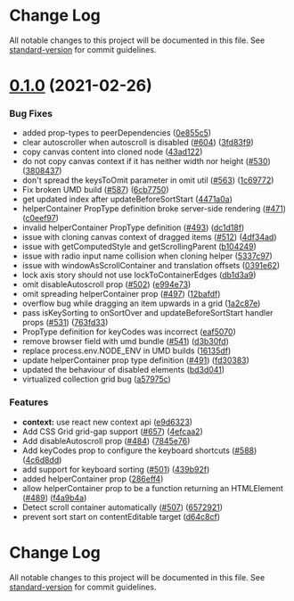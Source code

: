 # Change Log

All notable changes to this project will be documented in this file. See [standard-version](https://github.com/conventional-changelog/standard-version) for commit guidelines.

<a name="0.1.0"></a>
# [0.1.0](https://github.com/hjxenjoy/react-sortable-hoc/compare/v1.1.0...v0.1.0) (2021-02-26)


### Bug Fixes

* added prop-types to peerDependencies ([0e855c5](https://github.com/hjxenjoy/react-sortable-hoc/commit/0e855c5))
* clear autoscroller when autoscroll is disabled ([#604](https://github.com/hjxenjoy/react-sortable-hoc/issues/604)) ([3fd83f9](https://github.com/hjxenjoy/react-sortable-hoc/commit/3fd83f9))
* copy canvas content into cloned node ([43ad122](https://github.com/hjxenjoy/react-sortable-hoc/commit/43ad122))
* do not copy canvas context if it has neither width nor height ([#530](https://github.com/hjxenjoy/react-sortable-hoc/issues/530)) ([3808437](https://github.com/hjxenjoy/react-sortable-hoc/commit/3808437))
* don't spread the keysToOmit parameter in omit util ([#563](https://github.com/hjxenjoy/react-sortable-hoc/issues/563)) ([1c69772](https://github.com/hjxenjoy/react-sortable-hoc/commit/1c69772))
* Fix broken UMD build ([#587](https://github.com/hjxenjoy/react-sortable-hoc/issues/587)) ([6cb7750](https://github.com/hjxenjoy/react-sortable-hoc/commit/6cb7750))
* get updated index after updateBeforeSortStart ([4471a0a](https://github.com/hjxenjoy/react-sortable-hoc/commit/4471a0a))
* helperContainer PropType definition broke server-side rendering ([#471](https://github.com/hjxenjoy/react-sortable-hoc/issues/471)) ([c0eef97](https://github.com/hjxenjoy/react-sortable-hoc/commit/c0eef97))
* invalid helperContainer PropType definition ([#493](https://github.com/hjxenjoy/react-sortable-hoc/issues/493)) ([dc1d18f](https://github.com/hjxenjoy/react-sortable-hoc/commit/dc1d18f))
* issue with cloning canvas context of dragged items ([#512](https://github.com/hjxenjoy/react-sortable-hoc/issues/512)) ([4df34ad](https://github.com/hjxenjoy/react-sortable-hoc/commit/4df34ad))
* issue with getComputedStyle and getScrollingParent ([b104249](https://github.com/hjxenjoy/react-sortable-hoc/commit/b104249))
* issue with radio input name collision when cloning helper ([5337c97](https://github.com/hjxenjoy/react-sortable-hoc/commit/5337c97))
* issue with windowAsScrollContainer and translation offsets ([0391e62](https://github.com/hjxenjoy/react-sortable-hoc/commit/0391e62))
* lock axis story should not use lockToContainerEdges ([db1d3a9](https://github.com/hjxenjoy/react-sortable-hoc/commit/db1d3a9))
* omit disableAutoscroll prop ([#502](https://github.com/hjxenjoy/react-sortable-hoc/issues/502)) ([e994e73](https://github.com/hjxenjoy/react-sortable-hoc/commit/e994e73))
* omit spreading helperContainer prop ([#497](https://github.com/hjxenjoy/react-sortable-hoc/issues/497)) ([12bafdf](https://github.com/hjxenjoy/react-sortable-hoc/commit/12bafdf))
* overflow bug while dragging an item upwards in a grid ([1a2c87e](https://github.com/hjxenjoy/react-sortable-hoc/commit/1a2c87e))
* pass isKeySorting to onSortOver and updateBeforeSortStart handler props ([#531](https://github.com/hjxenjoy/react-sortable-hoc/issues/531)) ([763fd33](https://github.com/hjxenjoy/react-sortable-hoc/commit/763fd33))
* PropType definition for keyCodes was incorrect ([eaf5070](https://github.com/hjxenjoy/react-sortable-hoc/commit/eaf5070))
* remove browser field with umd bundle ([#541](https://github.com/hjxenjoy/react-sortable-hoc/issues/541)) ([d3b30fd](https://github.com/hjxenjoy/react-sortable-hoc/commit/d3b30fd))
* replace process.env.NODE_ENV in UMD builds ([16135df](https://github.com/hjxenjoy/react-sortable-hoc/commit/16135df))
* update helperContainer prop type definition ([#491](https://github.com/hjxenjoy/react-sortable-hoc/issues/491)) ([fd30383](https://github.com/hjxenjoy/react-sortable-hoc/commit/fd30383))
* updated the behaviour of disabled elements ([bd3d041](https://github.com/hjxenjoy/react-sortable-hoc/commit/bd3d041))
* virtualized collection grid bug ([a57975c](https://github.com/hjxenjoy/react-sortable-hoc/commit/a57975c))


### Features

* **context:** use react new context api ([e9d6323](https://github.com/hjxenjoy/react-sortable-hoc/commit/e9d6323))
* Add CSS Grid grid-gap support ([#657](https://github.com/hjxenjoy/react-sortable-hoc/issues/657)) ([4efcaa2](https://github.com/hjxenjoy/react-sortable-hoc/commit/4efcaa2))
* Add disableAutoscroll prop ([#484](https://github.com/hjxenjoy/react-sortable-hoc/issues/484)) ([7845e76](https://github.com/hjxenjoy/react-sortable-hoc/commit/7845e76))
* Add keyCodes prop to configure the keyboard shortcuts ([#588](https://github.com/hjxenjoy/react-sortable-hoc/issues/588)) ([4c6d8dd](https://github.com/hjxenjoy/react-sortable-hoc/commit/4c6d8dd))
* add support for keyboard sorting ([#501](https://github.com/hjxenjoy/react-sortable-hoc/issues/501)) ([439b92f](https://github.com/hjxenjoy/react-sortable-hoc/commit/439b92f))
* added helperContainer prop ([286eff4](https://github.com/hjxenjoy/react-sortable-hoc/commit/286eff4))
* allow helperContainer prop to be a function returning an HTMLElement ([#489](https://github.com/hjxenjoy/react-sortable-hoc/issues/489)) ([f4a9b4a](https://github.com/hjxenjoy/react-sortable-hoc/commit/f4a9b4a))
* Detect scroll container automatically ([#507](https://github.com/hjxenjoy/react-sortable-hoc/issues/507)) ([6572921](https://github.com/hjxenjoy/react-sortable-hoc/commit/6572921))
* prevent sort start on contentEditable target ([d64c8cf](https://github.com/hjxenjoy/react-sortable-hoc/commit/d64c8cf))



# Change Log

All notable changes to this project will be documented in this file. See [standard-version](https://github.com/conventional-changelog/standard-version) for commit guidelines.
